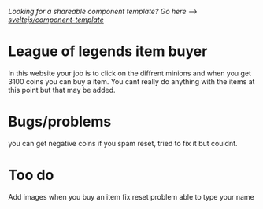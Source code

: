 *Looking for a shareable component template? Go here --> [sveltejs/component-template](https://github.com/sveltejs/component-template)*

# League of legends item buyer 

In this website your job is to click on the diffrent minions and when you get 3100 coins 
you can buy a item. You cant really do anything with the items at this point but that may be added. 

# Bugs/problems

you can get negative coins if you spam reset, tried to fix it but couldnt. 

# Too do 

Add images when you buy an item 
fix reset problem 
able to type your name
